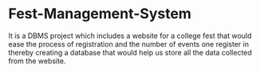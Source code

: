 # Fest-Management-System
It is a DBMS project which includes a website for a college fest that would ease the process of  registration and the number of events one register in thereby creating a database that would  help us store all the data collected from the website.
